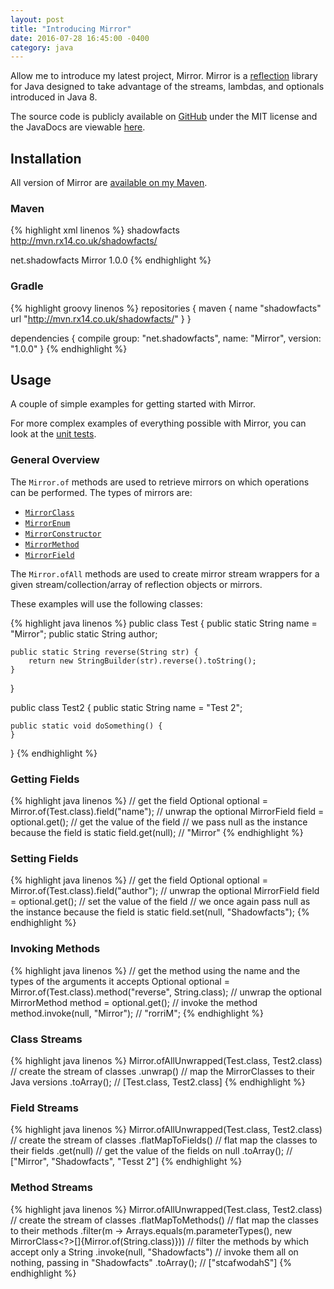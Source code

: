 ```yaml
---
layout: post
title: "Introducing Mirror"
date: 2016-07-28 16:45:00 -0400
category: java
---
```


Allow me to introduce my latest project, Mirror. Mirror is a [reflection][] library for Java designed to take advantage of the streams, lambdas, and optionals introduced in Java 8.

The source code is publicly available on [GitHub][source] under the MIT license and the JavaDocs are viewable [here][docs].

## Installation

All version of Mirror are [available on my Maven][maven].

### Maven
{% highlight xml linenos %}
<repositories>
	<repository>
		<id>shadowfacts</id>
		<url>http://mvn.rx14.co.uk/shadowfacts/</url>
	</repository>
</repositories>

<dependency>
	<groupId>net.shadowfacts</groupId>
	<artifactId>Mirror</artifactId>
	<version>1.0.0</version>
</dependency>
{% endhighlight %}

### Gradle
{% highlight groovy linenos %}
repositories {
	maven {
		name "shadowfacts"
		url "http://mvn.rx14.co.uk/shadowfacts/"
	}
}

dependencies {
	compile group: "net.shadowfacts", name: "Mirror", version: "1.0.0"
}
{% endhighlight %}

## Usage
A couple of simple examples for getting started with Mirror.

For more complex examples of everything possible with Mirror, you can look at the [unit tests][tests].

### General Overview
The `Mirror.of` methods are used to retrieve mirrors on which operations can be performed. The types of mirrors are:

- [`MirrorClass`][class]
- [`MirrorEnum`][enum]
- [`MirrorConstructor`][constructor]
- [`MirrorMethod`][method]
- [`MirrorField`][field]

The `Mirror.ofAll` methods are used to create mirror stream wrappers for a given stream/collection/array of reflection objects or mirrors.

These examples will use the following classes:

{% highlight java linenos %}
public class Test {
	public static String name = "Mirror";
	public static String author;

	public static String reverse(String str) {
		return new StringBuilder(str).reverse().toString();
	}
}

public class Test2 {
	public static String name = "Test 2";

	public static void doSomething() {
	}
}
{% endhighlight %}

### Getting Fields
{% highlight java linenos %}
// get the field
Optional<MirrorField> optional = Mirror.of(Test.class).field("name");
// unwrap the optional
MirrorField field = optional.get();
// get the value of the field
// we pass null as the instance because the field is static
field.get(null); // "Mirror"
{% endhighlight %}

### Setting Fields
{% highlight java linenos %}
// get the field
Optional<MirrorField> optional = Mirror.of(Test.class).field("author");
// unwrap the optional
MirrorField field = optional.get();
// set the value of the field
// we once again pass null as the instance because the field is static
field.set(null, "Shadowfacts");
{% endhighlight %}

### Invoking Methods
{% highlight java linenos %}
// get the method using the name and the types of the arguments it accepts
Optional<MirrorMethod> optional = Mirror.of(Test.class).method("reverse", String.class);
// unwrap the optional
MirrorMethod method = optional.get();
// invoke the method
method.invoke(null, "Mirror"); // "rorriM";
{% endhighlight %}

### Class Streams
{% highlight java linenos %}
Mirror.ofAllUnwrapped(Test.class, Test2.class) // create the stream of classes
	.unwrap() // map the MirrorClasses to their Java versions
	.toArray(); // [Test.class, Test2.class]
{% endhighlight %}

### Field Streams
{% highlight java linenos %}
Mirror.ofAllUnwrapped(Test.class, Test2.class) // create the stream of classes
	.flatMapToFields() // flat map the classes to their fields
	.get(null) // get the value of the fields on null
	.toArray(); // ["Mirror", "Shadowfacts", "Tesst 2"]
{% endhighlight %}

### Method Streams
{% highlight java linenos %}
Mirror.ofAllUnwrapped(Test.class, Test2.class)  // create the stream of classes
	.flatMapToMethods() // flat map the classes to their methods
	.filter(m -> Arrays.equals(m.parameterTypes(), new MirrorClass<?>[]{Mirror.of(String.class)})) // filter the methods by which accept only a String
	.invoke(null, "Shadowfacts") // invoke them all on nothing, passing in "Shadowfacts"
	.toArray(); // ["stcafwodahS"]
{% endhighlight %}


[reflection]: https://en.wikipedia.org/wiki/Reflection_(computer_programming)
[source]: https://github.com/shadowfacts/Mirror/
[docs]: https://shadowfacts.net/Mirror/
[maven]: http://mvn.rx14.co.uk/shadowfacts/net/shadowfacts/Mirror
[tests]: https://github.com/shadowfacts/Mirror/tree/master/src/test/java/net/shadowfacts/mirror
[class]: https://shadowfacts.net/Mirror/net/shadowfacts/mirror/MirrorClass.html
[enum]: https://shadowfacts.net/Mirror/net/shadowfacts/mirror/MirrorEnum.html
[constructor]: https://shadowfacts.net/Mirror/net/shadowfacts/mirror/MirrorConstructor.html
[method]: https://shadowfacts.net/Mirror/net/shadowfacts/mirror/MirrorMethod.html
[field]: https://shadowfacts.net/Mirror/net/shadowfacts/mirror/MirrorField.html